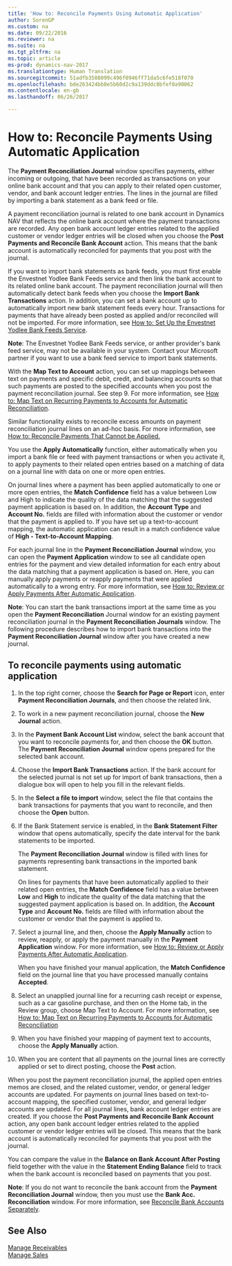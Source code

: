 ```yaml
---
title: 'How to: Reconcile Payments Using Automatic Application'
author: SorenGP
ms.custom: na
ms.date: 09/22/2016
ms.reviewer: na
ms.suite: na
ms.tgt_pltfrm: na
ms.topic: article
ms-prod: dynamics-nav-2017
ms.translationtype: Human Translation
ms.sourcegitcommit: 51adfb3588099c496f0946ff71da5c6fe518f070
ms.openlocfilehash: bde263424bb8e5b60d2c9a139ddc8bfef0a90062
ms.contentlocale: en-gb
ms.lasthandoff: 06/26/2017

---
```


# <a name="how-to-reconcile-payments-using-automatic-application"></a>How to: Reconcile Payments Using Automatic Application
The **Payment Reconciliation Journal** window specifies payments, either incoming or outgoing, that have been recorded as transactions on your online bank account and that you can apply to their related open customer, vendor, and bank account ledger entries. The lines in the journal are filled by importing a bank statement as a bank feed or file.

A payment reconciliation journal is related to one bank account in Dynamics NAV that reflects the online bank account where the payment transactions are recorded. Any open bank account ledger entries related to the applied customer or vendor ledger entries will be closed when you choose the **Post Payments and Reconcile Bank Account** action. This means that the bank account is automatically reconciled for payments that you post with the journal.

If you want to import bank statements as bank feeds, you must first enable the Envestnet Yodlee Bank Feeds service and then link the bank account to its related online bank account. The payment reconciliation journal will then automatically detect bank feeds when you choose the **Import Bank Transactions** action. In addition, you can set a bank account up to automatically import new bank statement feeds every hour. Transactions for payments that have already been posted as applied and/or reconciled will not be imported. For more information, see [How to: Set Up the Envestnet Yodlee Bank Feeds Service](bank-how-setup-bank-statement-service.md).

**Note**: The Envestnet Yodlee Bank Feeds service, or anther provider's bank feed service, may not be available in your system. Contact your Microsoft partner if you want to use a bank feed service to import bank statements.

With the **Map Text to Account** action, you can set up mappings between text on payments and specific debit, credit, and balancing accounts so that such payments are posted to the specified accounts when you post the payment reconciliation journal. See step 9. For more information, see [How to: Map Text on Recurring Payments to Accounts for Automatic Reconciliation](receivables-how-map-text-recurring-payments-accounts-auto-reconcilliation.md).

Similar functionality exists to reconcile excess amounts on payment reconciliation journal lines on an ad-hoc basis. For more information, see [How to: Reconcile Payments That Cannot be Applied.](receivables-how-reconcile-payments-cannot-apply-auto.md)

You use the **Apply Automatically** function, either automatically when you import a bank file or feed with payment transactions or when you activate it, to apply payments to their related open entries based on a matching of data on a journal line with data on one or more open entries.

On journal lines where a payment has been applied automatically to one or more open entries, the **Match Confidence** field has a value between Low and High to indicate the quality of the data matching that the suggested payment application is based on. In addition, the **Account Type** and **Account No.** fields are filled with information about the customer or vendor that the payment is applied to. If you have set up a text-to-account mapping, the automatic application can result in a match confidence value of **High - Text-to-Account Mapping**.

For each journal line in the **Payment Reconciliation Journal** window, you can open the **Payment Application** window to see all candidate open entries for the payment and view detailed information for each entry about the data matching that a payment application is based on. Here, you can manually apply payments or reapply payments that were applied automatically to a wrong entry. For more information, see [How to: Review or Apply Payments After Automatic Application](receivables-how-review-apply-payments-auto-application.md).

**Note**: You can start the bank transactions import at the same time as you open the **Payment Reconciliation** Journal window for an existing payment reconciliation journal in the **Payment Reconciliation Journals** window. The following procedure describes how to import bank transactions into the **Payment Reconciliation Journal** window after you have created a new journal.

## <a name="to-reconcile-payments-using-automatic-application"></a>To reconcile payments using automatic application
1. In the top right corner, choose the **Search for Page or Report** icon, enter **Payment Reconciliation Journals**, and then choose the related link.
2. To work in a new payment reconciliation journal, choose the **New Journal** action.
3. In the **Payment Bank Account List** window, select the bank account that you want to reconcile payments for, and then choose the **OK** button.
The **Payment Reconciliation Journal** window opens prepared for the selected bank account.
4. Choose the **Import Bank Transactions** action.
If the bank account for the selected journal is not set up for import of bank transactions, then a dialogue box will open to help you fill in the relevant fields.
5. In the **Select a file to import** window, select the file that contains the bank transactions for payments that you want to reconcile, and then choose the **Open** button.  
6. If the Bank Statement service is enabled, in the **Bank Statement Filter** window that opens automatically, specify the date interval for the bank statements to be imported.

    The **Payment Reconciliation Journal** window is filled with lines for payments representing bank transactions in the imported bank statement.

    On lines for payments that have been automatically applied to their related open entries, the **Match Confidence** field has a value between **Low** and **High** to indicate the quality of the data matching that the suggested payment application is based on. In addition, the **Account Type** and **Account No.** fields are filled with information about the customer or vendor that the payment is applied to.
7. Select a journal line, and then, choose the **Apply Manually** action to review, reapply, or apply the payment manually in the **Payment Application** window. For more information, see [How to: Review or Apply Payments After Automatic Application](receivables-how-review-apply-payments-auto-application.md).

    When you have finished your manual application, the **Match Confidence** field on the journal line that you have processed manually contains **Accepted**.
8. Select an unapplied journal line for a recurring cash receipt or expense, such as a car gasoline purchase, and then on the Home tab, in the Review group, choose Map Text to Account. For more information, see [How to: Map Text on Recurring Payments to Accounts for Automatic Reconciliation](receivables-how-map-text-recurring-payments-accounts-auto-reconcilliation.md)
9. When you have finished your mapping of payment text to accounts, choose the **Apply Manually** action.
10. When you are content that all payments on the journal lines are correctly applied or set to direct posting, choose the **Post** action.

When you post the payment reconciliation journal, the applied open entries memos are closed, and the related customer, vendor, or general ledger accounts are updated. For payments on journal lines based on text-to-account mapping, the specified customer, vendor, and general ledger accounts are updated. For all journal lines, bank account ledger entries are created. If you choose the **Post Payments and Reconcile Bank Account** action, any open bank account ledger entries related to the applied customer or vendor ledger entries will be closed. This means that the bank account is automatically reconciled for payments that you post with the journal.

You can compare the value in the **Balance on Bank Account After Posting** field together with the value in the **Statement Ending Balance** field to track when the bank account is reconciled based on payments that you post.

**Note**: If you do not want to reconcile the bank account from the **Payment Reconciliation Journal** window, then you must use the **Bank Acc. Reconciliation** window. For more information, see [Reconcile Bank Accounts Separately](bank-how-reconcile-bank-accounts-separately.md).

## <a name="see-also"></a>See Also
[Manage Receivables](receivables-manage-receivables.md)  
[Manage Sales](sales-manage-sales.md)

